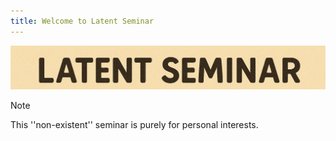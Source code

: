 ```yaml
---
title: Welcome to Latent Seminar
---
```


![](./images/banner.png)

>[!note]
> This ''non-existent'' seminar is purely for personal interests. 


